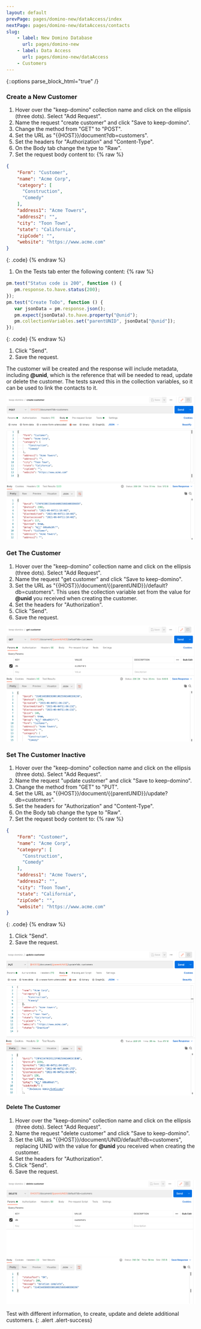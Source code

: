 ```yaml
---
layout: default
prevPage: pages/domino-new/dataAccess/index
nextPage: pages/domino-new/dataAccess/contacts
slug:
    - label: New Domino Database
      url: pages/domino-new
    - label: Data Access
      url: pages/domino-new/dataAccess
    - Customers
---
```


{::options parse_block_html="true" /}

### Create a New Customer

1. Hover over the "keep-domino" collection name and click on the ellipsis (three dots). Select "Add Request".   
1. Name the request "create customer" and click "Save to keep-domino".
1. Change the method from "GET" to "POST".
1. Set the URL as "&#123;&#123;HOST&#125;&#125;/document?db=customers".
1. Set the headers for "Authorization" and "Content-Type".
1. On the Body tab change the type to "Raw".
1. Set the request body content to:
  {% raw %}
  ~~~json
  {
      "Form": "Customer",
      "name": "Acme Corp",
      "category": [
        "Construction",
        "Comedy"
      ],
      "address1": "Acme Towers",
      "address2": "",
      "city": "Toon Town",
      "state": "California",
      "zipCode": "",
      "website": "https://www.acme.com"
  }
  ~~~
  {: .code}
  {% endraw %}
1. On the Tests tab enter the following content:
 {% raw %}
 ~~~javascript
 pm.test("Status code is 200", function () {
    pm.response.to.have.status(200);
});
pm.test("Create ToDo", function () {
    var jsonData = pm.response.json();
    pm.expect(jsonData).to.have.property("@unid");
    pm.collectionVariables.set("parentUNID", jsonData["@unid"]);
});
 ~~~
  {: .code}
  {% endraw %}
1. Click "Send".
2. Save the request.

The customer will be created and the response will include metadata, including **@unid**, which is the reference that will be needed to read, update or delete the customer. The tests saved this in the collection variables, so it can be used to link the contacts to it.

![Create Customer](../images/data/post_customer.png)

### Get The Customer

1. Hover over the "keep-domino" collection name and click on the ellipsis (three dots). Select "Add Request".  
1. Name the request "get customer" and click "Save to keep-domino".
1. Set the URL as "&#123;&#123;HOST&#125;&#125;/document/{{parentUNID}}/default?db=customers". This uses the collection variable set from the value for **@unid** you received when creating the customer.
1. Set the headers for "Authorization".
1. Click "Send".
1. Save the request.

![Get Customer](../images/data/get_customer.png)

### Set The Customer Inactive

1. Hover over the "keep-domino" collection name and click on the ellipsis (three dots). Select "Add Request".  
1. Name the request "update customer" and click "Save to keep-domino".
1. Change the method from "GET" to "PUT".
2. Set the URL as "&#123;&#123;HOST&#125;&#125;/document/{{parentUNID}}/update?db=customers".
3. Set the headers for "Authorization" and "Content-Type".
4. On the Body tab change the type to "Raw".
5. Set the request body content to:
  {% raw %}
  ~~~json
  {
      "Form": "Customer",
      "name": "Acme Corp",
      "category": [
        "Construction",
        "Comedy"
      ],
      "address1": "Acme Towers",
      "address2": "",
      "city": "Toon Town",
      "state": "California",
      "zipCode": "",
      "website": "https://www.acme.com"
  }
  ~~~
  {: .code}
  {% endraw %}
1. Click "Send".
1. Save the request.

![Get Customer](../images/data/update_customer.png)

#### Delete The Customer

1. Hover over the "keep-domino" collection name and click on the ellipsis (three dots). Select "Add Request".  
1. Name the request "delete customer" and click "Save to keep-domino".
1. Set the URL as "&#123;&#123;HOST&#125;&#125;/document/UNID/default?db=customers", replacing UNID with the value for **@unid** you received when creating the customer.
1. Set the headers for "Authorization".
1. Click "Send".
1. Save the request.

![Get Customer](../images/data/delete_customer.png)

Test with different information, to create, update and delete additional customers.
{: .alert .alert-success}
